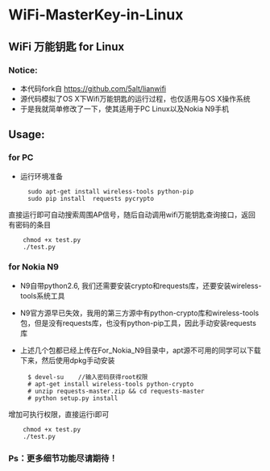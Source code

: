 # WiFi-MasterKey-in-Linux
## WiFi 万能钥匙 for Linux
### Notice:
* 本代码fork自 https://github.com/5alt/lianwifi
* 源代码模拟了OS X下Wifi万能钥匙的运行过程，也仅适用与OS X操作系统
* 于是我就简单修改了一下，使其适用于PC Linux以及Nokia N9手机

## Usage:

### for PC 
* 运行环境准备

		sudo apt-get install wireless-tools python-pip
		sudo pip install  requests pycrypto
直接运行即可自动搜索周围AP信号，随后自动调用wifi万能钥匙查询接口，返回有密码的条目

		chmod +x test.py
		./test.py

### for Nokia N9
* N9自带python2.6, 我们还需要安装crypto和requests库，还要安装wireless-tools系统工具
* N9官方源早已失效，我用的第三方源中有python-crypto库和wireless-tools包，但是没有requests库，也没有python-pip工具，因此手动安装requests库
* 上述几个包都已经上传在For_Nokia_N9目录中，apt源不可用的同学可以下载下来，然后使用dpkg手动安装

		$ devel-su    //输入密码获得root权限
		# apt-get install wireless-tools python-crypto 
		# unzip requests-master.zip && cd requests-master
		# python setup.py install
增加可执行权限，直接运行i即可

		chmod +x test.py
		./test.py	 


### Ps：更多细节功能尽请期待！
